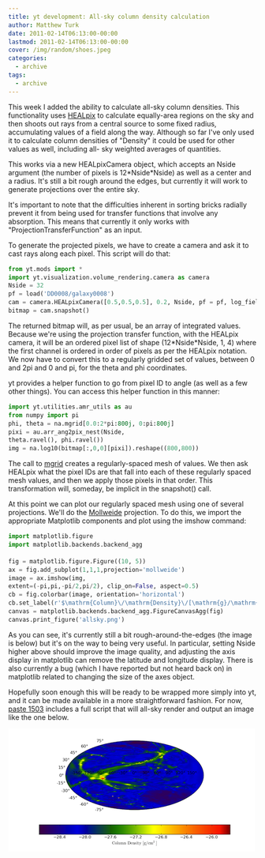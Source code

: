 ```yaml
---
title: yt development: All-sky column density calculation
author: Matthew Turk
date: 2011-02-14T06:13:00-00:00
lastmod: 2011-02-14T06:13:00-00:00
cover: /img/random/shoes.jpeg
categories:
  - archive
tags:
  - archive
---
```

This week I added the ability to calculate all-sky column densities.
This functionality uses [HEALpix](http://healpix.jpl.nasa.gov/) to
calculate equally-area regions on the sky and then shoots out rays from
a central source to some fixed radius, accumulating values of a field
along the way. Although so far I've only used it to calculate column
densities of "Density" it could be used for other values as well,
including all- sky weighted averages of quantities.

This works via a new HEALpixCamera object, which accepts an Nside
argument (the number of pixels is 12\*Nside\*Nside) as well as a center
and a radius. It's still a bit rough around the edges, but currently it
will work to generate projections over the entire sky.

It's important to note that the difficulties inherent in sorting bricks
radially prevent it from being used for transfer functions that involve
any absorption. This means that currently it only works with
"ProjectionTransferFunction" as an input.

To generate the projected pixels, we have to create a camera and ask it
to cast rays along each pixel. This script will do that:

``` python
from yt.mods import *
import yt.visualization.volume_rendering.camera as camera
Nside = 32
pf = load('DD0008/galaxy0008')
cam = camera.HEALpixCamera([0.5,0.5,0.5], 0.2, Nside, pf = pf, log_fields = [False])
bitmap = cam.snapshot()
```

The returned bitmap will, as per usual, be an array of integrated
values. Because we're using the projection transfer function, with the
HEALpix camera, it will be an ordered pixel list of shape
(12\*Nside\*Nside, 1, 4) where the first channel is ordered in order of
pixels as per the HEALpix notation. We now have to convert this to a
regularly gridded set of values, between 0 and 2pi and 0 and pi, for the
theta and phi coordinates.

yt provides a helper function to go from pixel ID to angle (as well as a
few other things). You can access this helper function in this manner:

``` python
import yt.utilities.amr_utils as au
from numpy import pi
phi, theta = na.mgrid[0.0:2*pi:800j, 0:pi:800j]
pixi = au.arr_ang2pix_nest(Nside,
theta.ravel(), phi.ravel())
img = na.log10(bitmap[:,0,0][pixi]).reshape((800,800))
```

The call to
[mgrid](http://docs.scipy.org/doc/numpy/reference/generated/numpy.mgrid.html)
creates a regularly-spaced mesh of values. We then ask HEALpix what the
pixel IDs are that fall into each of these regularly spaced mesh values,
and then we apply those pixels in that order. This transformation will,
someday, be implicit in the snapshot() call.

At this point we can plot our regularly spaced mesh using one of several
projections. We'll do the
[Mollweide](http://en.wikipedia.org/wiki/Mollweide_projection)
projection. To do this, we import the appropriate Matplotlib components
and plot using the imshow command:

``` python
import matplotlib.figure
import matplotlib.backends.backend_agg

fig = matplotlib.figure.Figure((10, 5))
ax = fig.add_subplot(1,1,1,projection='mollweide')
image = ax.imshow(img,
extent=(-pi,pi,-pi/2,pi/2), clip_on=False, aspect=0.5)
cb = fig.colorbar(image, orientation='horizontal')
cb.set_label(r'$\mathrm{Column}\/\mathrm{Density}\/[\mathrm{g}/\mathrm{cm}^2]$')
canvas = matplotlib.backends.backend_agg.FigureCanvasAgg(fig)
canvas.print_figure('allsky.png')
```

As you can see, it's currently still a bit rough-around-the-edges (the
image is below) but it's on the way to being very useful. In particular,
setting Nside higher above should improve the image quality, and
adjusting the axis display in matplotlib can remove the latitude and
longitude display. There is also currently a bug (which I have reported
but not heard back on) in matplotlib related to changing the size of the
axes object.

Hopefully soon enough this will be ready to be wrapped more simply into
yt, and it can be made available in a more straightforward fashion. For
now, [paste 1503](http://paste.enzotools.org/show/1503) includes a full
script that will all-sky render and output an image like the one below.

![image](/img/allsky.png)
